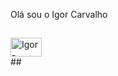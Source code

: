 Olá sou o Igor Carvalho
##
<div>
<img align="center" alt="Igor-HTML" height="30" width="50" src="https://img.shields.io/badge/HTML5-E34F26?style=for-the-badge&logo=html5&logoColor=white"> <a/>


</div>
##
